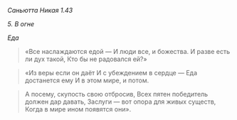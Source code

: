 *Саньютта Никая 1\.43*

*5\. В огне*

*Еда*

> «Все наслаждаются едой —
> И люди все, и божества\.
> И разве есть ли дух такой,
> Кто бы не радовался ей?»

> «Из веры если он даёт
> И с убеждением в сердце —
> Еда достанется ему
> И в этом мире, и потом\.

> А посему, скупость свою отбросив,
> Всех пятен победитель должен дар давать,
> Заслуги — вот опора для живых существ,
> Когда в мире ином появятся они»\.
